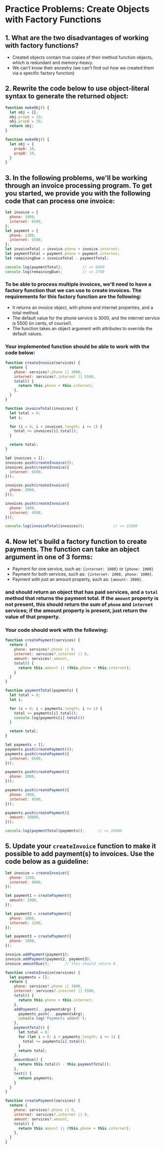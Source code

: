 # Practice Problems: Create Objects with Factory Functions

## 1. What are the two disadvantages of working with factory functions?

- Created objects contain true copies of their method function objects, which is redundant and memory-heavy.
- We can't know their ancestry (we can't find out how we created them via a specific factory function)

## 2. Rewrite the code below to use object-literal syntax to generate the returned object:

```js
function makeObj() {
  let obj = {};
  obj.propA = 10;
  obj.propB = 20;
  return obj;
}
```

```js
function makeObj() {
  let obj = {
    propA: 10,
    propB: 20,
  }
}
```

## 3. In the following problems, we'll be working through an invoice processing program. To get you started, we provide you with the following code that can process one invoice:

```js
let invoice = {
  phone: 3000,
  internet: 6500,
};
let payment = {
  phone: 1300,
  internet: 5500,
};
let invoiceTotal = invoice.phone + invoice.internet;
let paymentTotal = payment.phone + payment.internet;
let remainingDue = invoiceTotal - paymentTotal;

console.log(paymentTotal);         // => 6800
console.log(remainingDue);         // => 2700
```
### To be able to process multiple invoices, we'll need to have a factory function that we can use to create invoices. The requirements for this factory function are the following:

- It returns an invoice object, with phone and internet properties, and a total method.
- The default value for the phone service is 3000, and the internet service is 5500 (in cents, of course!).
- The function takes an object argument with attributes to override the default values.

### Your implemented function should be able to work with the code below:

```js
function createInvoice(services) {
  return {
    phone: services?.phone || 3000,
    internet: services?.internet || 5500,
    total() {
      return this.phone + this.internet;
    },
  }
}

function invoiceTotal(invoices) {
  let total = 0;
  let i;

  for (i = 0; i < invoices.length; i += 1) {
    total += invoices[i].total();
  }

  return total;
}

let invoices = [];
invoices.push(createInvoice());
invoices.push(createInvoice({
  internet: 6500,
}));

invoices.push(createInvoice({
  phone: 2000,
}));

invoices.push(createInvoice({
  phone: 1000,
  internet: 4500,
}));

console.log(invoiceTotal(invoices));             // => 31000
```

## 4. Now let's build a factory function to create payments. The function can take an object argument in one of 3 forms:

- Payment for one service, such as: `{internet: 1000}` or `{phone: 1000}`
- Payment for both services, such as:` {internet: 2000, phone: 1000}`.
- Payment with just an amount property, such as: `{amount: 2000}`.

### and should return an object that has paid services, and a `total` method that returns the payment total. If the `amount` property is not present, this should return the sum of `phone` and `internet` services; if the amount property is present, just return the value of that property.

### Your code should work with the following:

```js
function createPayment(services) {
  return {
    phone: services?.phone || 0,
    internet: services?.internet || 0,
    amount: services?.amount,
    total() {
      return this.amount || (this.phone + this.internet);
    }
  }
}

function paymentTotal(payments) {
  let total = 0;
  let i;

  for (i = 0; i < payments.length; i += 1) {
    total += payments[i].total();
    console.log(payments[i].total())
  }

  return total;
}

let payments = [];
payments.push(createPayment());
payments.push(createPayment({
  internet: 6500,
}));

payments.push(createPayment({
  phone: 2000,
}));

payments.push(createPayment({
  phone: 1000,
  internet: 4500,
}));

payments.push(createPayment({
  amount: 10000,
}));

console.log(paymentTotal(payments));      // => 24000
```

## 5. Update your `createInvoice` function to make it possible to add payment(s) to invoices. Use the code below as a guideline:

```js
let invoice = createInvoice({
  phone: 1200,
  internet: 4000,
});

let payment1 = createPayment({
  amount: 2000,
});

let payment2 = createPayment({
  phone: 1000,
  internet: 1200,
});

let payment3 = createPayment({
  phone: 1000,
});

invoice.addPayment(payment1);
invoice.addPayment(payment2, payment3);
invoice.amountDue();       // this should return 0
```

```js
function createInvoice(services) {
  let payments = [];
  return {
    phone: services?.phone || 3000,
    internet: services?.internet || 5500,
    total() {
      return this.phone + this.internet;
    },
    addPayment(...paymentsArg) {
      payments.push(...paymentsArg);
      console.log('Payments added!');
    },
    paymentTotal() {
      let total = 0;
      for (let i = 0; i < payments.length; i += 1) {
        total += payments[i].total();
      }
      return total;
    },
    amountDue() {
      return this.total() - this.paymentTotal();
    },
    test() {
      return payments;
    }
  }
}

function createPayment(services) {
  return {
    phone: services?.phone || 0,
    internet: services?.internet || 0,
    amount: services?.amount,
    total() {
      return this.amount || (this.phone + this.internet);
    },
  }
}
```
